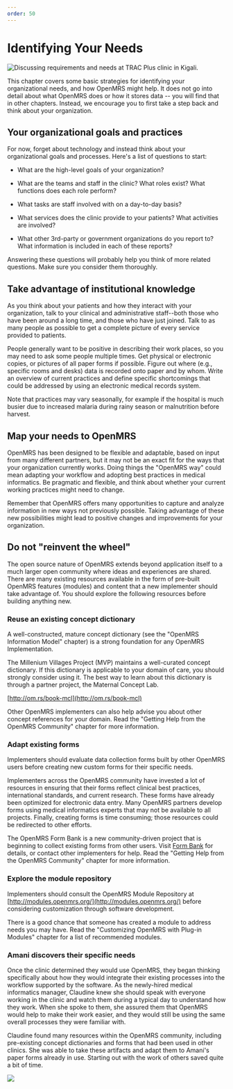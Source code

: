 ```yaml
---
order: 50
---
```

# Identifying Your Needs

![_Discussing requirements and needs at TRAC Plus clinic in Kigali._](/assets/needs.png)

This chapter covers some basic strategies for identifying your organizational needs, and how OpenMRS might help. It does not go into detail about what OpenMRS does or how it stores data -- you will find that in other chapters. Instead, we encourage you to first take a step back and think about your organization.

## Your organizational goals and practices

For now, forget about technology and instead think about your organizational goals and processes. Here's a list of questions to start:

* What are the high-level goals of your organization?

* What are the teams and staff in the clinic? What roles exist? What functions does each role perform?


* What tasks are staff involved with on a day-to-day basis?

* What services does the clinic provide to your patients? What activities are involved?


* What other 3rd-party or government organizations do you report to? What information is included in each of these reports?

Answering these questions will probably help you think of more related questions. Make sure you consider them thoroughly.

## Take advantage of institutional knowledge

As you think about your patients and how they interact with your organization, talk to your clinical and administrative staff--both those who have been around a long time, and those who have just joined. Talk to as many people as possible to get a complete picture of every service provided to patients.

People generally want to be positive in describing their work places, so you may need to ask some people multiple times. Get physical or electronic copies, or pictures of all paper forms if possible. Figure out where \(e.g., specific rooms and desks\) data is recorded onto paper and by whom. Write an overview of current practices and define specific shortcomings that could be addressed by using an electronic medical records system.

Note that practices may vary seasonally, for example if the hospital is much busier due to increased malaria during rainy season or malnutrition before harvest.

## Map your needs to OpenMRS

OpenMRS has been designed to be flexible and adaptable, based on input from many different partners, but it may not be an exact fit for the ways that your organization currently works. Doing things the "OpenMRS way" could mean adapting your workflow and adopting best practices in medical informatics. Be pragmatic and flexible, and think about whether your current working practices might need to change.

Remember that OpenMRS offers many opportunities to capture and analyze information in new ways not previously possible. Taking advantage of these new possibilities might lead to positive changes and improvements for your organization.

## Do not "reinvent the wheel"

The open source nature of OpenMRS extends beyond application itself to a much larger open community where ideas and experiences are shared. There are many existing resources available in the form of pre-built OpenMRS features \(modules\) and content that a new implementer should take advantage of. You should explore the following resources before building anything new.

### Reuse an existing concept dictionary

A well-constructed, mature concept dictionary \(see the "OpenMRS Information Model" chapter\) is a strong foundation for any OpenMRS Implementation.

The Millenium Villages Project \(MVP\) maintains a well-curated concept dictionary. If this dictionary is applicable to your domain of care, you should strongly consider using it. The best way to learn about this dictionary is through a partner project, the Maternal Concept Lab.

[http://om.rs/book-mcl](http://om.rs/book-mcl)

Other OpenMRS implementers can also help advise you about other concept references for your domain. Read the "Getting Help from the OpenMRS Community" chapter for more information.

### Adapt existing forms

Implementers should evaluate data collection forms built by other OpenMRS users before creating new custom forms for their specific needs.

Implementers across the OpenMRS community have invested a lot of resources in ensuring that their forms reflect clinical best practices, international standards, and current research. These forms have already been optimized for electronic data entry. Many OpenMRS partners develop forms using medical informatics experts that may not be available to all projects. Finally, creating forms is time consuming; those resources could be redirected to other efforts.

The OpenMRS Form Bank is a new community-driven project that is beginning to collect existing forms from other users. Visit [Form Bank](https://wiki.openmrs.org/display/RES/Form+Bank) for details, or contact other implementers for help. Read the "Getting Help from the OpenMRS Community" chapter for more information.

### Explore the module repository

Implementers should consult the OpenMRS Module Repository at [http://modules.openmrs.org/](http://modules.openmrs.org/) before considering customization through software development.

There is a good chance that someone has created a module to address needs you may have. Read the "Customizing OpenMRS with Plug-in Modules" chapter for a list of recommended modules.

### Amani discovers their specific needs

Once the clinic determined they would use OpenMRS, they began thinking specifically about how they would integrate their existing processes into the workflow supported by the software. As the newly-hired medical informatics manager, Claudine knew she should speak with everyone working in the clinic and watch them during a typical day to understand how they work. When she spoke to them, she assured them that OpenMRS would help to make their work easier, and they would still be using the same overall processes they were familiar with.

Claudine found many resources within the OpenMRS community, including pre-existing concept dictionaries and forms that had been used in other clinics. She was able to take these artifacts and adapt them to Amani's paper forms already in use. Starting out with the work of others saved quite a bit of time.

![](/assets/case-study.png)
